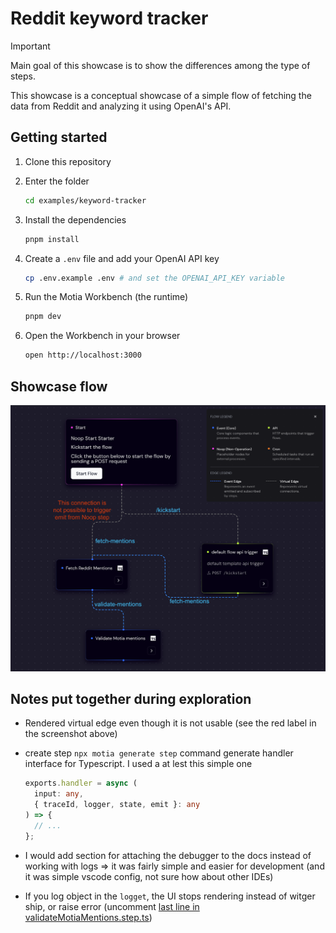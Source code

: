# Reddit keyword tracker

> [!IMPORTANT]  
> Main goal of this showcase is to show the differences among the type of steps.

This showcase is a conceptual showcase of a simple flow of fetching the data from Reddit and analyzing it using OpenAI's API.

## Getting started

1. Clone this repository
1. Enter the folder

   ```sh
   cd examples/keyword-tracker
   ```

1. Install the dependencies

   ```sh
   pnpm install
   ```

1. Create a `.env` file and add your OpenAI API key

   ```sh
   cp .env.example .env # and set the OPENAI_API_KEY variable
   ```

1. Run the Motia Workbench (the runtime)

   ```sh
   pnpm dev
   ```

1. Open the Workbench in your browser

   ```sh
   open http://localhost:3000
   ```

## Showcase flow

![Showcase flow](./assets/Flow.png)

## Notes put together during exploration

- Rendered virtual edge even though it is not usable (see the red label in the screenshot above)
- create step `npx motia generate step` command generate handler interface for Typescript. I used a at lest this simple one

  ```ts
  exports.handler = async (
    input: any,
    { traceId, logger, state, emit }: any
  ) => {
    // ...
  };
  ```
- I would add section for attaching the debugger to the docs instead of working with logs => it was fairly simple and easier for development (and it was simple vscode config, not sure how about other IDEs)
- If you log object in the `logget`, the UI stops rendering instead of witger ship, or raise error (uncomment [last line in validateMotiaMentions.step.ts](./steps/validateMotiaMentions.step.ts#L52)) 
